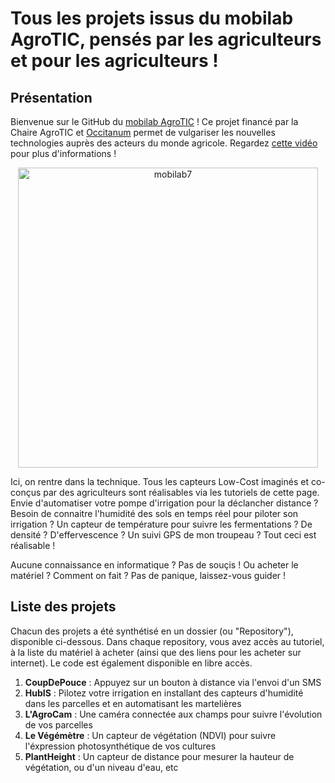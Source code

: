 # Tous les projets issus du mobilab AgroTIC, pensés par les agriculteurs et pour les agriculteurs !

## Présentation

Bienvenue sur le GitHub du [mobilab AgroTIC](https://www.agrotic.org/atelier-mobile/) ! Ce projet financé par la Chaire AgroTIC et [Occitanum](https://occitanum.fr/) permet de vulgariser les nouvelles technologies auprès des acteurs du monde agricole. Regardez [cette vidéo](https://www.youtube.com/watch?v=ZqYmt1dlLEU) pour plus d'informations !

<p align="center">
  <img width="480" alt="mobilab7" src="https://user-images.githubusercontent.com/24956276/141987816-b33c67f5-46b1-4a83-bb5a-c93de5d9871a.png">
</p>

Ici, on rentre dans la technique. Tous les capteurs Low-Cost imaginés et co-conçus par des agriculteurs sont réalisables via les tutoriels de cette page. Envie d'automatiser votre pompe d'irrigation pour la déclancher distance ? Besoin de connaitre l'humidité des sols en temps réel pour piloter son irrigation ? Un capteur de température pour suivre les fermentations ? De densité ? D'effervescence ? Un suivi GPS de mon troupeau ? Tout ceci est réalisable !

Aucune connaissance en informatique ? Pas de souçis ! 
Ou acheter le matériel ? Comment on fait ? Pas de panique, laissez-vous guider ! 

## Liste des projets
Chacun des projets a été synthétisé en un dossier (ou "Repository"), disponible ci-dessous. Dans chaque repository, vous avez accès au tutoriel, à la liste du matériel à acheter (ainsi que des liens pour les acheter sur internet). Le code est également disponible en libre accès.

1. **CoupDePouce** : Appuyez sur un bouton à distance via l'envoi d'un SMS
2. **HubIS** : Pilotez votre irrigation en installant des capteurs d'humidité dans les parcelles et en automatisant les martelières
3. **L'AgroCam** : Une caméra connectée aux champs pour suivre l'évolution de vos parcelles
4. **Le Végémètre** : Un capteur de végétation (NDVI) pour suivre l'éxpression photosynthétique de vos cultures
5. **PlantHeight** : Un capteur de distance pour mesurer la hauteur de végétation, ou d'un niveau d'eau, etc
